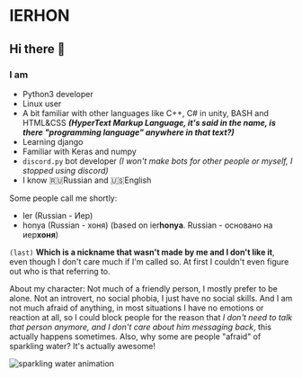 # IERHON
## Hi there 👋
### I am
- Python3 developer
- Linux user
- A bit familiar with other languages like C++, C# in unity, BASH and HTML&CSS ***(HyperText Markup Language, it's said in the name, is there "programming language" anywhere in that text?)***
- Learning django
- Familiar with Keras and numpy
- `discord.py` bot developer *(I won't make bots for other people or myself, I stopped using discord)*
- I know 🇷🇺Russian and 🇺🇸English

Some people call me shortly: 
- Ier (Russian - Иер)
- honya (Russian - хоня) (based on ier**honya**. Russian - основано на иер**хоня**)

`(last)` **Which is a nickname that wasn't made by me and I don't like it**, even though I don't care much if I'm called so. At first I couldn't even figure out who is that referring to.

About my character: Not much of a friendly person, I mostly prefer to be alone. Not an introvert, no social phobia, I just have no social skills. And I am not much afraid of anything, in most situations I have no emotions or reaction at all, so I could block people for the reason that *I don't need to talk that person anymore, and I don't care about him messaging back*, this actually happens sometimes.
Also, why some are people "afraid" of sparkling water? It's actually awesome!

![sparkling water animation](https://media.tenor.com/Q2m92XARkTwAAAAd/bubbles-my.gif)
